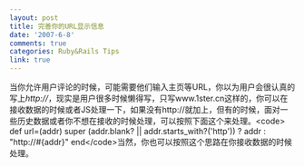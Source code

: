 ```yaml
---
layout: post
title: 完善你的URL显示信息
date: '2007-6-8'
comments: true
categories: Ruby&Rails Tips
link: true
---
```

当你允许用户评论的时候，可能需要他们输入主页等URL，你以为用户会很认真的写上*http://*，现实是用户很多时候懒得写，只写www.1ster.cn这样的，你可以在接收数据的时候或者JS处理一下，如果没有http://就加上，但有的时候，面对一些历史数据或者你不想在接收的时候处理，可以按照下面这个来处理。&lt;code&gt; def url=(addr)    super (addr.blank? || addr.starts_with?('http')) ? addr : &quot;http://#{addr}&quot;  end&lt;/code&gt;当然，你也可以按照这个思路在你接收数据的时候处理。
